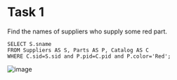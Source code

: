 #  Task 1
Find the names of suppliers who supply some red part. 
```
SELECT S.sname
FROM Suppliers AS S, Parts AS P, Catalog AS C
WHERE C.sid=S.sid and P.pid=C.pid and P.color='Red';
```
![image](https://user-images.githubusercontent.com/54617201/161285672-a99b4fcc-1171-4728-96aa-a74f5793e158.png)
